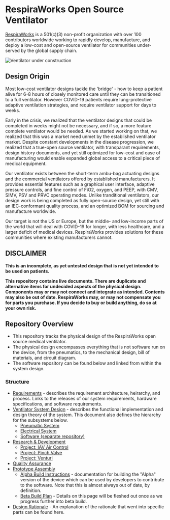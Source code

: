 # RespiraWorks Open Source Ventilator

[RespiraWorks](https://respira.works/) is a 501(c)(3) non-profit organization with over 100 contributors worldwide working to rapidly develop, manufacture, and deploy a low-cost and open-source ventilator for communities under-served by the global supply chain.

![Ventilator under construction](open_box.jpg)

## Design Origin

Most low-cost ventilator designs tackle the 'bridge' - how to keep a patient alive for 6-8 hours of closely monitored care until they can be transitioned to a full ventilator. However COVID-19 patients require lung-protective adaptive ventilation strategies, and require ventilator support for days to weeks.

Early in the crisis, we realized that the ventilator designs that could be completed in weeks might not be necessary, and if so, a more feature complete ventilator would be needed. As we started working on that, we realized that this was a market need unmet by the established ventilator market. Despite constant developments in the disease progression, we realized that a true-open source ventilator, with transparant requirements, design history documents, and yet still optimized for low-cost and ease of manufacturing would enable expanded global access to a critical piece of medical equipment.

Our ventilator exists between the short-term ambu-bag actuating designs and the commercial ventilators offered by established manufacturers. It provides essential features such as a graphical user interface, adaptive pressure controls, and fine control of FiO2, oxygen, and PEEP, with CMV, SIMV, PSV and PRVC operating modes. Unlike tranditional ventilators, our design work is being completed as fully open-source design, yet still with an IEC-conformant quality process, and an optimized BOM for sourcing and manufacture worldwide.

Our target is not the US or Europe, but the middle- and low-income parts of the world that will deal with COVID-19 for longer, with less healthcare, and a larger deficit of medical devices. RespiraWorks provides solutions for these communities where existing manufacturers cannot.

## DISCLAIMER

**This is an incomplete, as yet untested design that is not yet intended to be used on patients.**

**This repository contains live documents.
There are duplicate and alternative items for undecided aspects of the physical design. Components may or may not connect and integrate as intended.
Contents may also be out of date. RespiraWorks may, or may not compensate you for parts you purchase. If you decide to buy or build anything, do so at your own risk.**

## Repository Overview

* This repository tracks the physical design of the RespiraWorks open source medical ventilator. 
* The physical design encompasses everything that is not software run on the device, from the pneumatics, to the mechanical design, bill of materials, and circuit diagram. 
* The software repository can be found below and linked from within the system design. 

### Structure

  * [Requirements](System_Requirements.md) -
  describes the requirement architecture, heirarchy, and process. Links to the releases of our system requirements, hardware specifications, and software requirements. 
  * [Ventilator System Design](1_Ventilator_System_Design) -
  describes the functional implementation and design theory of the system. This document also defines the hierarchy for the subsystems below.
      * [Pneumatic System](1_Ventilator_System_Design/Pneumatic_System)
      * [Electrical System](1_Ventilator_System_Design/Electrical_System)
      * [Software (separate repository)](https://github.com/RespiraWorks/VentilatorSoftware)
  * [Research & Development](2_Research_&_Development)
      * [Project: IAV Air Control](2_Research_&_Development/Project-IAV_Air_Control)
      * [Project: Pinch Valve](2_Research_&_Development/Project-Pinch_Valve)
      * [Project: Venturi](2_Research_&_Development/Project-Venturi)
  * [Quality Assurance](3_Quality_Assurance)
  * [Prototype Assembly](4_Prototype_Assembly)
      * [Alpha Build Instructions](4_Prototype_Assembly/Alpha_Build_Instructions) -
         documentation for building the "Alpha" version of the device which can be used by developers to contribute to the software. Note that this is almost always out of date, by definition.
      * [Beta Build Plan](4_Prototype_Assembly/Beta_Build_Instructions) - Details on this page will be fleshed out once as we progress further into beta build. 
  * [Design Rationale](DesignRationales.md) - An explanation of the rationale that went into specific parts can be found here. 
